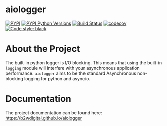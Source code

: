 # aiologger

[![PYPI](https://img.shields.io/pypi/v/aiologger.svg)](http://pypi.python.org/pypi/aiologger)
[![PYPI Python Versions](https://img.shields.io/pypi/pyversions/aiologger.svg)](http://pypi.python.org/pypi/aiologger)
[![Build Status](https://travis-ci.org/b2wdigital/aiologger.svg?branch=master)](https://travis-ci.org/b2wdigital/aiologger)
[![codecov](https://codecov.io/gh/b2wdigital/aiologger/branch/master/graph/badge.svg)](https://codecov.io/gh/b2wdigital/aiologger)
[![Code style: black](https://img.shields.io/badge/code%20style-black-000000.svg)](https://github.com/ambv/black)


# About the Project

The built-in python logger is I/O blocking. This means that using the built-in
`logging` module will interfere with your asynchronous application performance.
`aiologger` aims to be the standard Asynchronous non-blocking logging for
python and asyncio.


# Documentation

The project documentation can be found here: https://b2wdigital.github.io/aiologger
